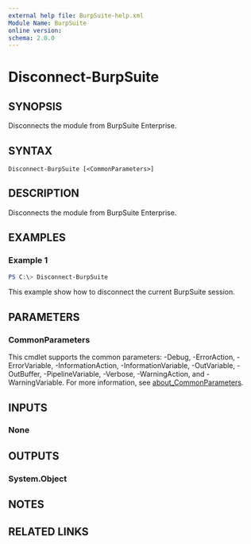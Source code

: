 ```yaml
---
external help file: BurpSuite-help.xml
Module Name: BurpSuite
online version:
schema: 2.0.0
---
```


# Disconnect-BurpSuite

## SYNOPSIS
Disconnects the module from BurpSuite Enterprise.

## SYNTAX

```
Disconnect-BurpSuite [<CommonParameters>]
```

## DESCRIPTION
Disconnects the module from BurpSuite Enterprise.

## EXAMPLES

### Example 1
```powershell
PS C:\> Disconnect-BurpSuite
```

This example show how to disconnect the current BurpSuite session.

## PARAMETERS

### CommonParameters
This cmdlet supports the common parameters: -Debug, -ErrorAction, -ErrorVariable, -InformationAction, -InformationVariable, -OutVariable, -OutBuffer, -PipelineVariable, -Verbose, -WarningAction, and -WarningVariable. For more information, see [about_CommonParameters](http://go.microsoft.com/fwlink/?LinkID=113216).

## INPUTS

### None

## OUTPUTS

### System.Object
## NOTES

## RELATED LINKS
